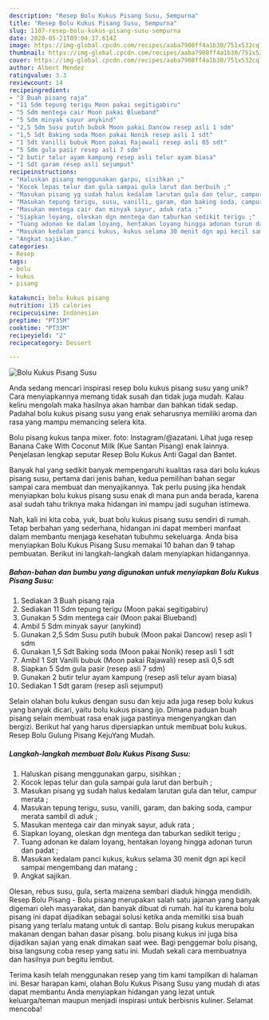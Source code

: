 ```yaml
---
description: "Resep Bolu Kukus Pisang Susu, Sempurna"
title: "Resep Bolu Kukus Pisang Susu, Sempurna"
slug: 1107-resep-bolu-kukus-pisang-susu-sempurna
date: 2020-05-21T09:04:37.614Z
image: https://img-global.cpcdn.com/recipes/aaba7908ff4a1b30/751x532cq70/bolu-kukus-pisang-susu-foto-resep-utama.jpg
thumbnail: https://img-global.cpcdn.com/recipes/aaba7908ff4a1b30/751x532cq70/bolu-kukus-pisang-susu-foto-resep-utama.jpg
cover: https://img-global.cpcdn.com/recipes/aaba7908ff4a1b30/751x532cq70/bolu-kukus-pisang-susu-foto-resep-utama.jpg
author: Albert Mendez
ratingvalue: 3.3
reviewcount: 14
recipeingredient:
- "3 Buah pisang raja"
- "11 Sdm tepung terigu Moon pakai segitigabiru"
- "5 Sdm mentega cair Moon pakai Blueband"
- "5 Sdm minyak sayur anykind"
- "2,5 Sdm Susu putih bubuk Moon pakai Dancow resep asli 1 sdm"
- "1,5 Sdt Baking soda Moon pakai Nonik resep asli 1 sdt"
- "1 Sdt Vanilli bubuk Moon pakai Rajawali resep asli 05 sdt"
- "5 Sdm gula pasir resep asli 7 sdm"
- "2 butir telur ayam kampung resep asli telur ayam biasa"
- "1 Sdt garam resep asli sejumput"
recipeinstructions:
- "Haluskan pisang menggunakan garpu, sisihkan ;"
- "Kocok lepas telur dan gula sampai gula larut dan berbuih ;"
- "Masukan pisang yg sudah halus kedalam larutan gula dan telur, campur merata ;"
- "Masukan tepung terigu, susu, vanilli, garam, dan baking soda, campur merata sambil di aduk ;"
- "Masukan mentega cair dan minyak sayur, aduk rata ;"
- "Siapkan loyang, oleskan dgn mentega dan taburkan sedikit terigu ;"
- "Tuang adonan ke dalam loyang, hentakan loyang hingga adonan turun dan padat ;"
- "Masukan kedalam panci kukus, kukus selama 30 menit dgn api kecil sampai mengembang dan matang ;"
- "Angkat sajikan."
categories:
- Resep
tags:
- bolu
- kukus
- pisang

katakunci: bolu kukus pisang 
nutrition: 135 calories
recipecuisine: Indonesian
preptime: "PT35M"
cooktime: "PT33M"
recipeyield: "2"
recipecategory: Dessert

---
```



![Bolu Kukus Pisang Susu](https://img-global.cpcdn.com/recipes/aaba7908ff4a1b30/751x532cq70/bolu-kukus-pisang-susu-foto-resep-utama.jpg)

Anda sedang mencari inspirasi resep bolu kukus pisang susu yang unik? Cara menyiapkannya memang tidak susah dan tidak juga mudah. Kalau keliru mengolah maka hasilnya akan hambar dan bahkan tidak sedap. Padahal bolu kukus pisang susu yang enak seharusnya memiliki aroma dan rasa yang mampu memancing selera kita.

Bolu pisang kukus tanpa mixer. foto: Instagram/@azatani. Lihat juga resep Banana Cake With Coconut Milk (Kue Santan Pisang) enak lainnya. Penjelasan lengkap seputar Resep Bolu Kukus Anti Gagal dan Bantet.

Banyak hal yang sedikit banyak mempengaruhi kualitas rasa dari bolu kukus pisang susu, pertama dari jenis bahan, kedua pemilihan bahan segar sampai cara membuat dan menyajikannya. Tak perlu pusing jika hendak menyiapkan bolu kukus pisang susu enak di mana pun anda berada, karena asal sudah tahu triknya maka hidangan ini mampu jadi suguhan istimewa.


Nah, kali ini kita coba, yuk, buat bolu kukus pisang susu sendiri di rumah. Tetap berbahan yang sederhana, hidangan ini dapat memberi manfaat dalam membantu menjaga kesehatan tubuhmu sekeluarga. Anda bisa menyiapkan Bolu Kukus Pisang Susu memakai 10 bahan dan 9 tahap pembuatan. Berikut ini langkah-langkah dalam menyiapkan hidangannya.

<!--inarticleads1-->

##### Bahan-bahan dan bumbu yang digunakan untuk menyiapkan Bolu Kukus Pisang Susu:

1. Sediakan 3 Buah pisang raja
1. Sediakan 11 Sdm tepung terigu (Moon pakai segitigabiru)
1. Gunakan 5 Sdm mentega cair (Moon pakai Blueband)
1. Ambil 5 Sdm minyak sayur (anykind)
1. Gunakan 2,5 Sdm Susu putih bubuk (Moon pakai Dancow) resep asli 1 sdm
1. Gunakan 1,5 Sdt Baking soda (Moon pakai Nonik) resep asli 1 sdt
1. Ambil 1 Sdt Vanilli bubuk (Moon pakai Rajawali) resep asli 0,5 sdt
1. Siapkan 5 Sdm gula pasir (resep asli 7 sdm)
1. Gunakan 2 butir telur ayam kampung (resep asli telur ayam biasa)
1. Sediakan 1 Sdt garam (resep asli sejumput)


Selain olahan bolu kukus dengan susu dan keju ada juga resep bolu kukus yang banyak dicari, yaitu bolu kukus pisang ijo. Dimana paduan buah pisang selain membuat rasa enak juga pastinya mengenyangkan dan bergizi. Berikut hal yang harus dipersiapkan untuk membuat bolu kukus. Resep Bolu Gulung Pisang KejuYang Mudah. 

<!--inarticleads2-->

##### Langkah-langkah membuat Bolu Kukus Pisang Susu:

1. Haluskan pisang menggunakan garpu, sisihkan ;
1. Kocok lepas telur dan gula sampai gula larut dan berbuih ;
1. Masukan pisang yg sudah halus kedalam larutan gula dan telur, campur merata ;
1. Masukan tepung terigu, susu, vanilli, garam, dan baking soda, campur merata sambil di aduk ;
1. Masukan mentega cair dan minyak sayur, aduk rata ;
1. Siapkan loyang, oleskan dgn mentega dan taburkan sedikit terigu ;
1. Tuang adonan ke dalam loyang, hentakan loyang hingga adonan turun dan padat ;
1. Masukan kedalam panci kukus, kukus selama 30 menit dgn api kecil sampai mengembang dan matang ;
1. Angkat sajikan.


Olesan, rebus susu, gula, serta maizena sembari diaduk hingga mendidih. Resep Bolu Pisang - Bolu pisang merupakan salah satu jajanan yang banyak digemari oleh masyarakat, dan banyak dibuat di rumah. hal itu karena bolu pisang ini dapat dijadikan sebagai solusi ketika anda memiliki sisa buah pisang yang terlalu matang untuk di santap. Bolu pisang kukus merupakan makanan dengan bahan dasar pisang. bolu pisang kukus ini juga bisa dijadikan sajian yang enak dimakan saat wee. Bagi penggemar bolu pisang, bisa langsung coba resep yang satu ini. Mudah sekali cara membuatnya dan hasilnya pun begitu lembut. 

Terima kasih telah menggunakan resep yang tim kami tampilkan di halaman ini. Besar harapan kami, olahan Bolu Kukus Pisang Susu yang mudah di atas dapat membantu Anda menyiapkan hidangan yang lezat untuk keluarga/teman maupun menjadi inspirasi untuk berbisnis kuliner. Selamat mencoba!
